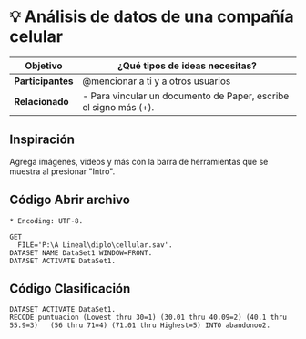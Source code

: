 # 💡 Análisis de datos de una compañía celular

| **Objetivo**      | ¿Qué tipos de ideas necesitas?                                   |
| ----------------- | ---------------------------------------------------------------- |
| **Participantes** | @mencionar a ti y a otros usuarios                               |
| **Relacionado**   | - Para vincular un documento de Paper, escribe el signo más (+). |

## Inspiración

Agrega imágenes, videos y más con la barra de herramientas que se muestra al presionar "Intro".


## Código Abrir archivo 
    * Encoding: UTF-8.
    
    GET 
      FILE='P:\A Lineal\diplo\cellular.sav'. 
    DATASET NAME DataSet1 WINDOW=FRONT. 
    DATASET ACTIVATE DataSet1.
## Código Clasificación 
    DATASET ACTIVATE DataSet1.
    RECODE puntuacion (Lowest thru 30=1) (30.01 thru 40.09=2) (40.1 thru 55.9=3)   (56 thru 71=4) (71.01 thru Highest=5) INTO abandonoo2.

